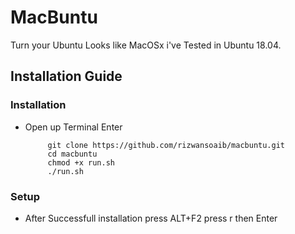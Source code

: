 # MacBuntu
Turn your Ubuntu Looks like MacOSx i've Tested in Ubuntu 18.04.






## Installation Guide
### Installation
  * Open up Terminal Enter
  
             git clone https://github.com/rizwansoaib/macbuntu.git
             cd macbuntu
             chmod +x run.sh
             ./run.sh
 ### Setup
 
 * After Successfull installation press ALT+F2 press r then Enter

